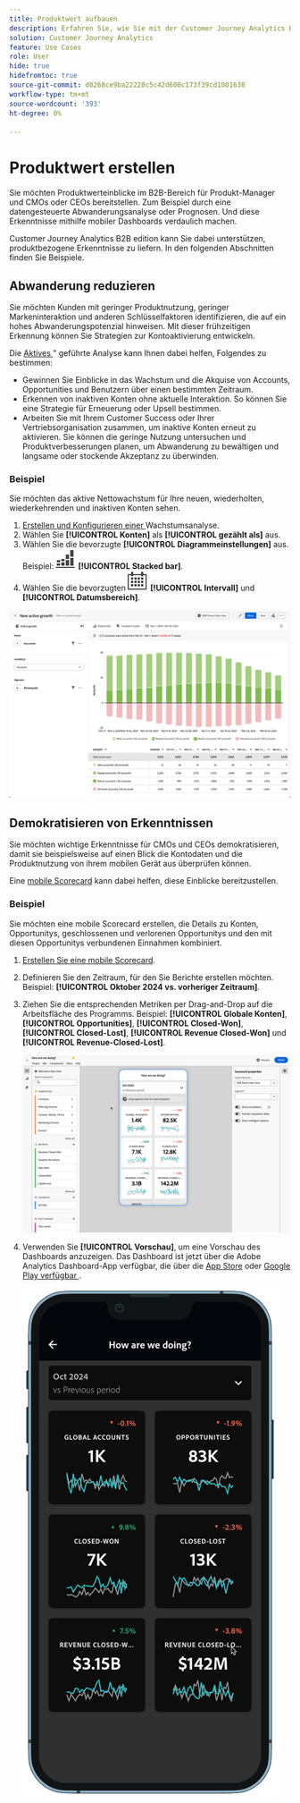 ```yaml
---
title: Produktwert aufbauen
description: Erfahren Sie, wie Sie mit der Customer Journey Analytics B2B edition einen Produktwert schaffen.
solution: Customer Journey Analytics
feature: Use Cases
role: User
hide: true
hidefromtoc: true
source-git-commit: d0268ce9ba22228c5c42d600c173f39cd1001638
workflow-type: tm+mt
source-wordcount: '393'
ht-degree: 0%

---
```


# Produktwert erstellen

Sie möchten Produktwerteinblicke im B2B-Bereich für Produkt-Manager und CMOs oder CEOs bereitstellen. Zum Beispiel durch eine datengesteuerte Abwanderungsanalyse oder Prognosen. Und diese Erkenntnisse mithilfe mobiler Dashboards verdaulich machen.

Customer Journey Analytics B2B edition kann Sie dabei unterstützen, produktbezogene Erkenntnisse zu liefern. In den folgenden Abschnitten finden Sie Beispiele.


## Abwanderung reduzieren

Sie möchten Kunden mit geringer Produktnutzung, geringer Markeninteraktion und anderen Schlüsselfaktoren identifizieren, die auf ein hohes Abwanderungspotenzial hinweisen. Mit dieser frühzeitigen Erkennung können Sie Strategien zur Kontoaktivierung entwickeln.

Die [Aktives ](/help/guided-analysis/types/active-growth.md)&quot; geführte Analyse kann Ihnen dabei helfen, Folgendes zu bestimmen:

* Gewinnen Sie Einblicke in das Wachstum und die Akquise von Accounts, Opportunities und Benutzern über einen bestimmten Zeitraum.
* Erkennen von inaktiven Konten ohne aktuelle Interaktion. So können Sie eine Strategie für Erneuerung oder Upsell bestimmen.
* Arbeiten Sie mit Ihrem Customer Success oder Ihrer Vertriebsorganisation zusammen, um inaktive Konten erneut zu aktivieren. Sie können die geringe Nutzung untersuchen und Produktverbesserungen planen, um Abwanderung zu bewältigen und langsame oder stockende Akzeptanz zu überwinden.

### Beispiel

Sie möchten das aktive Nettowachstum für Ihre neuen, wiederholten, wiederkehrenden und inaktiven Konten sehen.

1. [Erstellen und Konfigurieren einer ](/help/guided-analysis/types/active-growth.md) Wachstumsanalyse.
1. Wählen Sie **[!UICONTROL Konten]** als **[!UICONTROL gezählt als]** aus.
1. Wählen Sie die bevorzugte **[!UICONTROL Diagrammeinstellungen]** aus. Beispiel: ![GraphBarVerticalStacked](/help/assets/icons/GraphBarVerticalStacked.svg) **[!UICONTROL Stacked bar]**.
1. Wählen Sie die bevorzugten ![Kalender](/help/assets/icons/Calendar.svg) **[!UICONTROL Intervall]** und **[!UICONTROL Datumsbereich]**.

![B2B-Anwendungsfall - Steigerung des Produktwerts - Verringerung der Abwanderung - aktives Wachstum](assets/b2b-uc-build-product-value-active-growth.png)


## Demokratisieren von Erkenntnissen

Sie möchten wichtige Erkenntnisse für CMOs und CEOs demokratisieren, damit sie beispielsweise auf einen Blick die Kontodaten und die Produktnutzung von ihrem mobilen Gerät aus überprüfen können.

Eine [mobile Scorecard](/help/mobile-app/home.md) kann dabei helfen, diese Einblicke bereitzustellen.

### Beispiel

Sie möchten eine mobile Scorecard erstellen, die Details zu Konten, Opportunitys, geschlossenen und verlorenen Opportunitys und den mit diesen Opportunitys verbundenen Einnahmen kombiniert.

1. [Erstellen Sie eine mobile Scorecard](/help/mobile-app/create-scorecard.md).
1. Definieren Sie den Zeitraum, für den Sie Berichte erstellen möchten. Beispiel: **[!UICONTROL Oktober 2024 vs. vorheriger Zeitraum]**.
1. Ziehen Sie die entsprechenden Metriken per Drag-and-Drop auf die Arbeitsfläche des Programms. Beispiel: **[!UICONTROL Globale Konten]**, **[!UICONTROL Opportunities]**, **[!UICONTROL Closed-Won]**, **[!UICONTROL Closed-Lost]**, **[!UICONTROL Revenue Closed-Won]** und **[!UICONTROL Revenue-Closed-Lost]**.

   ![B2B-Anwendungsfall - Produktnutzen steigern - Einblicke demokratisieren - Mobile Scorecard](assets/b2b-uc-build-product-value-mobile-scorecard.png)

1. Verwenden Sie **[!UICONTROL Vorschau]**, um eine Vorschau des Dashboards anzuzeigen. Das Dashboard ist jetzt über die Adobe Analytics Dashboard-App verfügbar, die über die [App Store](https://apps.apple.com/us/app/adobe-analytics-dashboards/id1509062264) oder [Google Play verfügbar ](https://play.google.com/store/apps/details?id=com.adobe.analyticsdashboards).

   ![B2B-Anwendungsfall - Produktnutzen aufbauen - Einblicke demokratisieren - Mobile Scorecard-Vorschau](assets/b2b-uc-build-product-value-mobile-scorecard-preview.png)


